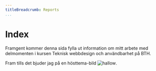 ```yaml
---
titleBreadcrumb: Reports
...
```

Index
===============================

Framgent kommer denna sida fylla ut information om mitt arbete med delmomenten i kursen Teknisk webbdesign och användbarhet på BTH.

Fram tills det bjuder jag på en hösttema-bild ![hallow](img/bild-hallow.png).
